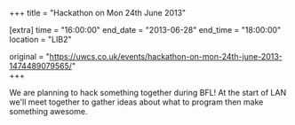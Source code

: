 +++
title = "Hackathon on Mon 24th June 2013"

[extra]
time = "16:00:00"
end_date = "2013-06-28"
end_time = "18:00:00"
location = "LIB2"

original = "https://uwcs.co.uk/events/hackathon-on-mon-24th-june-2013-1474489079565/"    
+++

We are planning to hack something together during BFL\! At the start of LAN we'll meet together to gather ideas about what to program then make something awesome.

